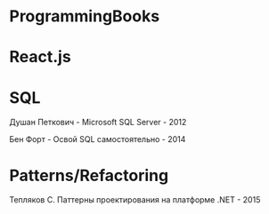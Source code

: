 # ProgrammingBooks

# React.js

# SQL
Душан Петкович - Microsoft SQL Server - 2012

Бен Форт - Освой SQL самостоятельно - 2014

# Patterns/Refactoring
Тепляков С. Паттерны проектирования на платформе .NET - 2015

